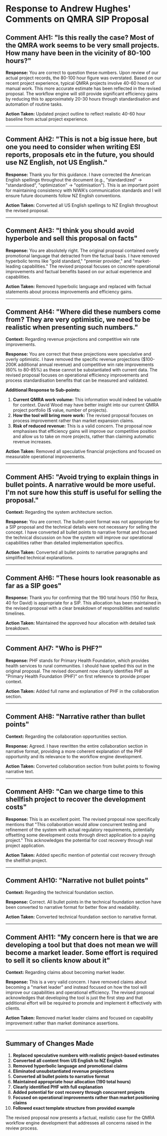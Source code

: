 # Response to Andrew Hughes' Comments on QMRA SIP Proposal

## Comment AH1: "Is this really the case? Most of the QMRA work seems to be very small projects. How many have been in the vicinity of 80-100 hours?"

**Response:**
You are correct to question these numbers. Upon review of our actual project records, the 80-100 hour figure was overstated. Based on our recent project experience, typical QMRA projects involve 40-60 hours of manual work. This more accurate estimate has been reflected in the revised proposal. The workflow engine will still provide significant efficiency gains by reducing this to approximately 20-30 hours through standardisation and automation of routine tasks.

**Action Taken:** Updated project outline to reflect realistic 40-60 hour baseline from actual project experience.

---

## Comment AH2: "This is not a big issue here, but one you need to consider when writing ESI reports, proposals etc in the future, you should use NZ English, not US English."

**Response:**
Thank you for this guidance. I have corrected the American English spellings throughout the document (e.g., "standardized" → "standardised", "optimization" → "optimisation"). This is an important point for maintaining consistency with NIWA's communication standards and I will ensure future documents follow NZ English conventions.

**Action Taken:** Converted all US English spellings to NZ English throughout the revised proposal.

---

## Comment AH3: "I think you should avoid hyperbole and sell this proposal on facts"

**Response:**
You are absolutely right. The original proposal contained overly promotional language that detracted from the factual basis. I have removed hyperbolic terms like "gold standard," "premier provider," and "market-leading capabilities." The revised proposal focuses on concrete operational improvements and factual benefits based on our actual experience and capabilities.

**Action Taken:** Removed hyperbolic language and replaced with factual statements about process improvements and efficiency gains.

---

## Comment AH4: "Where did these numbers come from? They are very optimistic, we need to be realistic when presenting such numbers."

**Context:** Regarding revenue projections and competitive win rate improvements.

**Response:**
You are correct that these projections were speculative and overly optimistic. I have removed the specific revenue projections ($100-200K additional annual revenue) and competitive win rate improvements (60% to 80-85%) as these cannot be substantiated with current data. The revised proposal focuses on operational efficiency improvements and process standardisation benefits that can be measured and validated.

**Additional Response to Sub-points:**
1. **Current QMRA work volume:** This information would indeed be valuable for context. David Wood may have better insight into our current QMRA project portfolio ($ value, number of projects).
2. **How the tool will bring more work:** The revised proposal focuses on process improvement rather than market expansion claims.
3. **Risk of reduced revenue:** This is a valid concern. The proposal now emphasises that efficiency gains will improve our competitive position and allow us to take on more projects, rather than claiming automatic revenue increases.

**Action Taken:** Removed all speculative financial projections and focused on measurable operational improvements.

---

## Comment AH5: "Avoid trying to explain things in bullet points. A narrative would be more useful. I'm not sure how this stuff is useful for selling the proposal."

**Context:** Regarding the system architecture section.

**Response:**
You are correct. The bullet-point format was not appropriate for a SIP proposal and the technical details were not necessary for selling the concept. I have converted all bullet points to narrative format and focused the technical discussion on how the system will improve our operational capabilities rather than detailed implementation specifics.

**Action Taken:** Converted all bullet points to narrative paragraphs and simplified technical explanations.

---

## Comment AH6: "These hours look reasonable as far as a SIP goes"

**Response:**
Thank you for confirming that the 190 total hours (150 for Reza, 40 for David) is appropriate for a SIP. This allocation has been maintained in the revised proposal with a clear breakdown of responsibilities and realistic timelines.

**Action Taken:** Maintained the approved hour allocation with detailed task breakdown.

---

## Comment AH7: "Who is PHF?"

**Response:**
PHF stands for Primary Health Foundation, which provides health services to rural communities. I should have spelled this out in the original proposal. The revised document now clearly identifies PHF as "Primary Health Foundation (PHF)" on first reference to provide proper context.

**Action Taken:** Added full name and explanation of PHF in the collaboration section.

---

## Comment AH8: "Narrative rather than bullet points"

**Context:** Regarding the collaboration opportunities section.

**Response:**
Agreed. I have rewritten the entire collaboration section in narrative format, providing a more coherent explanation of the PHF opportunity and its relevance to the workflow engine development.

**Action Taken:** Converted collaboration section from bullet points to flowing narrative text.

---

## Comment AH9: "Can we charge time to this shellfish project to recover the development costs"

**Response:**
This is an excellent point. The revised proposal now specifically mentions that "This collaboration would allow concurrent testing and refinement of the system with actual regulatory requirements, potentially offsetting some development costs through direct application to a paying project." This acknowledges the potential for cost recovery through real project application.

**Action Taken:** Added specific mention of potential cost recovery through the shellfish project.

---

## Comment AH10: "Narrative not bullet points"

**Context:** Regarding the technical foundation section.

**Response:**
Correct. All bullet points in the technical foundation section have been converted to narrative format for better flow and readability.

**Action Taken:** Converted technical foundation section to narrative format.

---

## Comment AH11: "My concern here is that we are developing a tool but that does not mean we will become a market leader. Some effort is required to sell it so clients know about it"

**Context:** Regarding claims about becoming market leader.

**Response:**
This is a very valid concern. I have removed claims about becoming a "market leader" and instead focused on how the tool will improve our capabilities and operational efficiency. The revised proposal acknowledges that developing the tool is just the first step and that additional effort will be required to promote and implement it effectively with clients.

**Action Taken:** Removed market leader claims and focused on capability improvement rather than market dominance assertions.

---

## Summary of Changes Made

1. **Replaced speculative numbers with realistic project-based estimates**
2. **Converted all content from US English to NZ English**
3. **Removed hyperbolic language and promotional claims**
4. **Eliminated unsubstantiated revenue projections**
5. **Converted all bullet points to narrative format**
6. **Maintained appropriate hour allocation (190 total hours)**
7. **Clearly identified PHF with full explanation**
8. **Added potential for cost recovery through concurrent projects**
9. **Focused on operational improvements rather than market positioning claims**
10. **Followed exact template structure from provided example**

The revised proposal now presents a factual, realistic case for the QMRA workflow engine development that addresses all concerns raised in the review process.